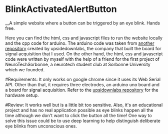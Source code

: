 # BlinkActivatedAlertButton
__A simple website where a button can be triggered by an eye blink. Hands free.

Here you can find the html, css and javascript files to run the website locally and the cpp code for arduino.
The arduino code was taken from [another repository](https://github.com/upsidedownlabs/BioAmp-EXG-Pill) created by upsidedownlabs, the company that built the board for signal acquisition that I used.
On the other hand, the html, css and javascript code were written by myself with the help of a friend for the first project of NeuroTechSorbonne, a neurotech student club at Sorbonne University which we founded.

#Requirements: It only works on google chrome since it uses its Web Serial API. Other than that, it requires three electrodes, an arduino uno board and a board for signal acquisition. Refer to the [upsidownlabs repository](https://github.com/upsidedownlabs/BioAmp-EXG-Pill) for the hardware setup.

#Review: It works well but is a little bit too sensitive. Also, it's an educational project and has no real application possible as eye blinks happen all the time although we don't want to click the button all the time! One way to solve this issue could be to use deep learning to help distinguish deliberate eye blinks from unconscious ones.
